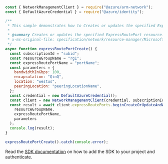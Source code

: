 ```javascript
const { NetworkManagementClient } = require("@azure/arm-network");
const { DefaultAzureCredential } = require("@azure/identity");

/**
 * This sample demonstrates how to Creates or updates the specified ExpressRoutePort resource.
 *
 * @summary Creates or updates the specified ExpressRoutePort resource.
 * x-ms-original-file: specification/network/resource-manager/Microsoft.Network/stable/2021-05-01/examples/ExpressRoutePortCreate.json
 */
async function expressRoutePortCreate() {
  const subscriptionId = "subid";
  const resourceGroupName = "rg1";
  const expressRoutePortName = "portName";
  const parameters = {
    bandwidthInGbps: 100,
    encapsulation: "QinQ",
    location: "westus",
    peeringLocation: "peeringLocationName",
  };
  const credential = new DefaultAzureCredential();
  const client = new NetworkManagementClient(credential, subscriptionId);
  const result = await client.expressRoutePorts.beginCreateOrUpdateAndWait(
    resourceGroupName,
    expressRoutePortName,
    parameters
  );
  console.log(result);
}

expressRoutePortCreate().catch(console.error);
```

Read the [SDK documentation](https://github.com/Azure/azure-sdk-for-js/blob/%40azure%2Farm-network_27.0.0/sdk/network/arm-network/README.md) on how to add the SDK to your project and authenticate.
